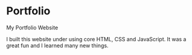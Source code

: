 # Portfolio
 My Portfolio Website

I built this website under using core HTML, CSS and JavaScript. It was a great fun and I learned many new things.
